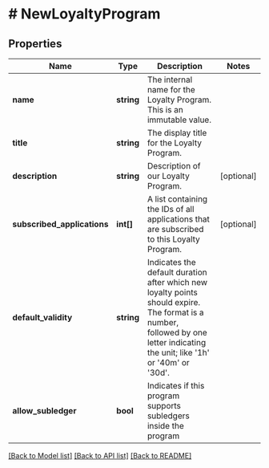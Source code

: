 # # NewLoyaltyProgram

## Properties

Name | Type | Description | Notes
------------ | ------------- | ------------- | -------------
**name** | **string** | The internal name for the Loyalty Program. This is an immutable value. | 
**title** | **string** | The display title for the Loyalty Program. | 
**description** | **string** | Description of our Loyalty Program. | [optional] 
**subscribed_applications** | **int[]** | A list containing the IDs of all applications that are subscribed to this Loyalty Program. | [optional] 
**default_validity** | **string** | Indicates the default duration after which new loyalty points should expire. The format is a number, followed by one letter indicating the unit; like &#39;1h&#39; or &#39;40m&#39; or &#39;30d&#39;. | 
**allow_subledger** | **bool** | Indicates if this program supports subledgers inside the program | 

[[Back to Model list]](../../README.md#documentation-for-models) [[Back to API list]](../../README.md#documentation-for-api-endpoints) [[Back to README]](../../README.md)


